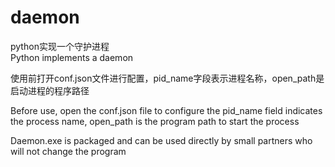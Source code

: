# daemon
python实现一个守护进程   
Python implements a daemon


使用前打开conf.json文件进行配置，pid_name字段表示进程名称，open_path是启动进程的程序路径

Before use, open the conf.json file to configure the pid_name field indicates the process name, open_path is the program path to start the process

Daemon.exe is packaged and can be used directly by small partners who will not change the program
